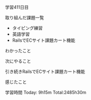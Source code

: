 学習411日目

取り組んだ課題一覧

- タイピング練習
- 英語学習
- RailsでECサイト課題カート機能

わかったこと

次にやること

引き続きRailsでECサイト課題カート機能

感じたこと

学習時間 Today: 9h15m Total:2485h30m